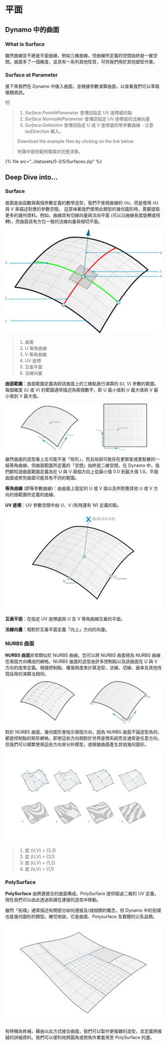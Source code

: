 # 平面

## Dynamo 中的曲面

### What is Surface

[](5-surfaces.md#surface)雖然曲線並不總是平面曲線，例如三維曲線，但曲線所定義的空間始終是一維空間。曲面多了一個維度，並具有一系列其他性質，可供我們用於其他塑型作業。

### Surface at Parameter

接下來我們在 Dynamo 中匯入曲面，並根據參數演算曲面，以查看我們可以萃取哪類資訊。

![]

> 1. _Surface.PointAtParameter_ 會傳回指定 UV 座標處的點
> 2. _Surface.NormalAtParameter_ 會傳回指定 UV 座標處的法線向量
> 3. _Surface.GetIsoline_ 會傳回指定 U 或 V 座標處的等參數曲線 - 注意 isoDirection 輸入。

> Download the example files by clicking on the link below.
>
> 附錄中提供範例檔案的完整清單。

{% file src="../datasets/5-2/5/Surfaces.zip" %}

## Deep Dive into...

### Surface

曲面是由函數與兩個參數定義的數學造型，我們不使用曲線的 `t`t`U`，而是使用 `V`U 與 V 來描述對應的參數空間。 這意味著我們使用此類型的幾何圖形時，需要提取更多的幾何資料。例如，曲線具有切線向量與法向平面 (可以沿曲線長度旋轉或扭轉)，而曲面具有方位一致的法線向量與相切平面。

![曲面](../images/5-2/5/Surface.jpg)

> 1. 曲面
> 2. U 等角曲線
> 3. V 等角曲線
> 4. UV 座標
> 5. 互垂平面
> 6. 法線向量

**曲面範圍**：曲面範圍定義為對該曲面上的三維點進行演算的 (U, V) 參數的範圍。每個維度 (U 或 V) 的範圍通常描述為兩個數字，即 U 最小值到 U 最大值與 V 最小值到 V 最大值。

![曲面](../images/5-2/5/SurfaceParameter.jpg)

雖然曲面的造型看上去可能不是「矩形」，而且局部可能存在更緊密或更鬆散的一組等角曲線，但曲面範圍所定義的「空間」始終是二維空間。在 Dynamo 中，我們都知道曲面範圍定義為在 U 與 V 兩個方向上從最小值 0.0 到最大值 1.0。平面曲面或修剪曲面可能具有不同的範圍。

**等角曲線** (即等參數曲線)：由曲面上固定的 U 或 V 值以及所對應其他 U 或 V 方向的值範圍所定義的曲線。

**UV 座標**：UV 參數空間中由 U、V (有時還有 W) 定義的點。

![曲面座標](../images/5-2/5/SurfaceCoordinate.jpg)

**互垂平面**：在指定 UV 座標處與 U 及 V 等角曲線互垂的平面。

**法線向量**：相對於互垂平面定義「向上」方向的向量。

### NURBS 曲面

**NURBS 曲面**非常類似於 NURBS 曲線。您可以將 NURBS 曲面視為 NURBS 曲線在兩個方向構成的網格。NURBS 曲面的造型由許多控制點以及該曲面在 U 與 V 方向的度來定義。根據控制點、權值與度來計算造型、法線、切線、曲率及其他性質採用的演算法相同。

![NURBS 曲面](../images/5-2/5/NURBSsurface.jpg)

對於 NURBS 曲面，幾何圖形會指示兩個方向，因為 NURBS 曲面不論造型為何，都是控制點的矩形網格。即使這些方向相對於世界座標系統而言通常是任意方向，但我們可以頻繁使用這些方向來分析模型，或根據曲面產生其他幾何圖形。

![NURBS 曲面](../images/5-2/5/NURBSsurface-Degree.jpg)

> 1. 度 (U,V) = (3,3)
> 2. 度 (U,V) = (3,1)
> 3. 度 (U,V) = (1,2)
> 4. 度 (U,V) = (1,1)

### PolySurface

**PolySurface** 由跨邊接合的曲面構成。PolySurface 提供超過二維的 UV 定義，現在我們可以由此透過拓樸在連接的造型中移動。

雖然「拓樸」通常描述有關部分如何連接及/或相關的概念，但 Dynamo 中的拓樸也是幾何圖形的類型。確切地說，它是曲面、Polysurface 及實體的父系品類。

![PolySurface](../images/5-2/5/PolySurface.jpg)

有時稱為修補，藉由以此方式接合曲面，我們可以製作更複雜的造型，並定義跨接縫的詳細資料。我們可以便利地將圓角或倒角作業套用至 PolySurface 的邊。
